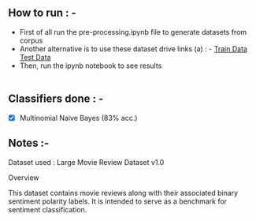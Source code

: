 ## How to run : - 

* First of all run the pre-processing.ipynb file to generate datasets from corpus
* Another alternative is to use these dataset drive links (a) : - [Train Data](https://drive.google.com/file/d/1OZ2-UO2zD8H0Cm8_dM8oy5p0Wx6b6mfD/view?usp=sharing) [Test Data](https://drive.google.com/file/d/1n8pTDlpLKw8CE9ICWCHxYR1S7MBQzfKp/view?usp=sharing)
* Then, run the ipynb notebook to see results
<br><br>

## Classifiers done : -
- [x] Multinomial Naive Bayes (83% acc.)



## Notes :-
Dataset used : Large Movie Review Dataset v1.0

Overview

This dataset contains movie reviews along with their associated binary
sentiment polarity labels. It is intended to serve as a benchmark for
sentiment classification. 


